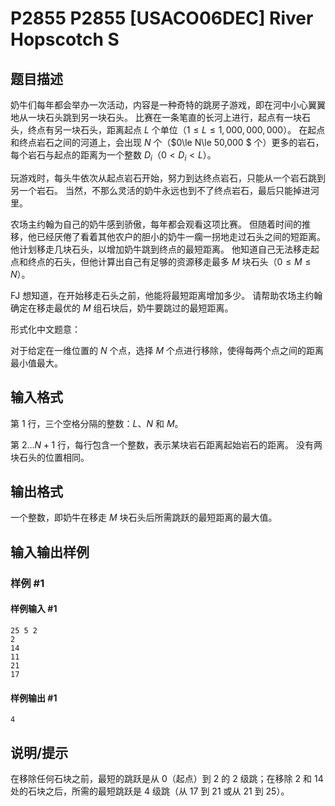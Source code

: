# P2855 P2855 [USACO06DEC] River Hopscotch S

## 题目描述

奶牛们每年都会举办一次活动，内容是一种奇特的跳房子游戏，即在河中小心翼翼地从一块石头跳到另一块石头。 比赛在一条笔直的长河上进行，起点有一块石头，终点有另一块石头，距离起点 $L$ 个单位（$1 \le L\le 1,000,000,000$）。 在起点和终点岩石之间的河道上，会出现 $N$ 个（$0\le N\le 50,000 $ 个）更多的岩石，每个岩石与起点的距离为一个整数 $D_i$（$0<D_i<L$）。

玩游戏时，每头牛依次从起点岩石开始，努力到达终点岩石，只能从一个岩石跳到另一个岩石。 当然，不那么灵活的奶牛永远也到不了终点岩石，最后只能掉进河里。

农场主约翰为自己的奶牛感到骄傲，每年都会观看这项比赛。 但随着时间的推移，他已经厌倦了看着其他农户的胆小的奶牛一瘸一拐地走过石头之间的短距离。 他计划移走几块石头，以增加奶牛跳到终点的最短距离。 他知道自己无法移走起点和终点的石头，但他计算出自己有足够的资源移走最多 $M$ 块石头（$0 \le M \le N$）。

FJ 想知道，在开始移走石头之前，他能将最短距离增加多少。 请帮助农场主约翰确定在移走最优的 $M$ 组石块后，奶牛要跳过的最短距离。

形式化中文题意：

对于给定在一维位置的 $N$ 个点，选择 $M$ 个点进行移除，使得每两个点之间的距离最小值最大。

## 输入格式

第 $1$ 行，三个空格分隔的整数：$L$、$N$ 和 $M$。


第 $2\dots N+1$ 行，每行包含一个整数，表示某块岩石距离起始岩石的距离。 没有两块石头的位置相同。

## 输出格式

一个整数，即奶牛在移走 $M$ 块石头后所需跳跃的最短距离的最大值。

## 输入输出样例

### 样例 #1

#### 样例输入 #1

```
25 5 2
2
14
11
21
17
```

#### 样例输出 #1

```
4
```

## 说明/提示

在移除任何石块之前，最短的跳跃是从 $0$（起点）到 $2$ 的 $2$ 级跳；在移除 $2$ 和 $14$ 处的石块之后，所需的最短跳跃是 $4$ 级跳（从 $17$ 到 $21$ 或从 $21$ 到 $25$）。
